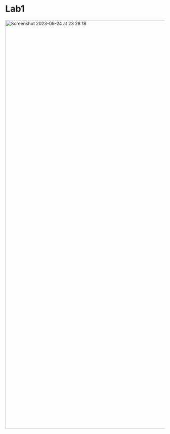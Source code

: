 # Lab1

<img width="1291" alt="Screenshot 2023-09-24 at 23 28 18" src="https://github.com/UlugbekSattarov/Lab1/assets/30044002/09b5c85d-d5fc-4f27-b4e3-1783c53326a9">
